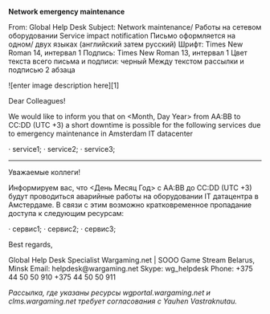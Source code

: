 **Network emergency maintenance**

From: Global Help Desk
Subject: Network maintenance/ Работы на сетевом оборудовании
Service impact notification
Письмо оформляется на одном/ двух языках (английский затем русский)
Шрифт: Times New Roman 14, интервал 1
Подпись: Times New Roman 13, интервал 1
Цвет текста всего письма и подписи: черный
Между текстом рассылки и подписью 2 абзаца
 
![enter image description here][1]

Dear Colleagues!

We would like to inform you that on <Month, Day Year> from AA:BB to CC:DD (UTC +3) a short downtime is possible for the following services due to emergency maintenance in Amsterdam IT datacenter 
 
· service1;
· service2;
· service3;

----------
Уважаемые коллеги!

Информируем вас, что <День Месяц Год> с AA:BB до CC:DD (UTC +3) будут проводиться аварийные работы на оборудовании IT датацентра в Амстердаме. В связи с этим возможно кратковременное пропадание доступа к следующим ресурсам: 
 
· cервис1;
· сервис2;
· сервис3;
 
Best regards,
 
<Name Surname>
Global Help Desk Specialist
Wargaming.net | SOOO Game Stream
Belarus, Minsk
Email: helpdesk@wargaming.net
Skype:  wg_helpdesk
Phone: +375 44 50 50 910
           +375 44 50 50 911



*Рассылка, где указаны ресурсы wgportal.wargaming.net и clms.wargaming.net требует согласования с Yauhen Vastraknutau.* 

